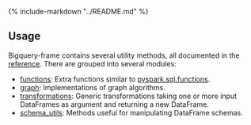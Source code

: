 {% include-markdown "../README.md" %}

## Usage

Bigquery-frame contains several utility methods, all documented in the [reference](/reference). 
There are grouped into several modules:

- [functions](reference#bigquery_framefunctions): 
  Extra functions similar to [pyspark.sql.functions](https://spark.apache.org/docs/latest/api/python/reference/pyspark.sql/functions.html).
- [graph](reference#bigquery_framegraph):
  Implementations of graph algorithms.
- [transformations](reference#bigquery_frametransformations):
  Generic transformations taking one or more input DataFrames as argument and returning a new DataFrame.
- [schema_utils](reference#bigquery_frameschema_utils):
  Methods useful for manipulating DataFrame schemas.


